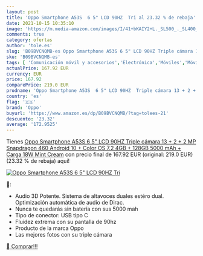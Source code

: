 ```yaml
---
layout: post
title: 'Oppo Smartphone A53S  6 5" LCD 90HZ  Tri al 23.32 % de rebaja'
date: 2021-10-15 10:35:10
image: 'https://m.media-amazon.com/images/I/41+bKAIY2+L._SL500_._SL400_.jpg'
comments: true
category: ofertas
author: 'tole.es'
slug: 'B09BVCNQMB-es Oppo Smartphone A53S 6 5" LCD 90HZ Triple cámara 13 + 2 +...'
sku: 'B09BVCNQMB-es'
tags: [ 'Comunicación móvil y accesorios','Electrónica','Móviles','Móviles y smartphones libres','android','oppo', ]
actualPrice: 167.92 EUR
currency: EUR
price: 167.92
comparePrice: 219.0 EUR
prodname: 'Oppo Smartphone A53S  6 5" LCD 90HZ  Triple cámara 13 + 2 + 2 MP  Snapdragon 460  Android 10 + Color OS 7.2  4GB + 128GB  5000 mAh + Carga 18W  Mint Cream'
country: 'es'
flag: '🇪🇸'
brand: 'Oppo'
buyurl: 'https://www.amazon.es/dp/B09BVCNQMB/?tag=tolees-21'
descuento: '23.32'
average: '172.9525'
---
```


Tienes [Oppo Smartphone A53S  6 5" LCD 90HZ  Triple cámara 13 + 2 + 2 MP  Snapdragon 460  Android 10 + Color OS 7.2  4GB + 128GB  5000 mAh + Carga 18W  Mint Cream](https://www.amazon.es/dp/B09BVCNQMB/?tag=tolees-21) con precio final de  167.92 EUR (original: 219.0 EUR) (23.32 %  de rebaja) aqui!

[![Oppo Smartphone A53S  6 5" LCD 90HZ  Tri](https://m.media-amazon.com/images/I/41+bKAIY2+L._SL500_._SL400_.jpg)](https://www.amazon.es/dp/B09BVCNQMB/?tag=tolees-21)

🔎:

- Audio 3D Potente. Sistema de altavoces duales estéro dual. Optimización automática de audio de Dirac.
- Nunca te quedarás sin batería con sus 5000 mah
- Tipo de conector: USB tipo C
- Fluidez extrema con su pantalla de 90hz
- Producto de la marca Oppo
- Las mejores fotos con su triple cámara

[🛒 Comprar!!!](https://www.amazon.es/dp/B09BVCNQMB/?tag=tolees-21)
